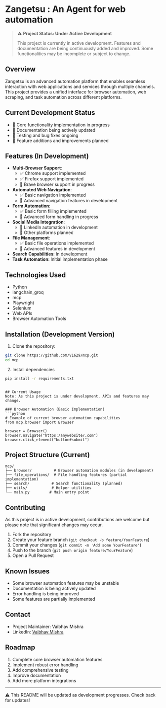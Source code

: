 # Zangetsu  : An Agent for web automation

> ⚠️ **Project Status: Under Active Development**
> 
> This project is currently in active development. Features and documentation are being continuously added and improved. Some functionalities may be incomplete or subject to change.

## Overview
Zangetsu is an advanced automation platform that enables seamless interaction with web applications and services through multiple channels. This project provides a unified interface for browser automation, web scraping, and task automation across different platforms.

## Current Development Status
- 🚧 Core functionality implementation in progress
- 🚧 Documentation being actively updated
- 🚧 Testing and bug fixes ongoing
- 🚧 Feature additions and improvements planned

## Features (In Development)
- **Multi-Browser Support**: 
  - ✅ Chrome support implemented
  - ✅ Firefox support implemented
  - 🚧 Brave browser support in progress
- **Automated Web Navigation**: 
  - ✅ Basic navigation implemented
  - 🚧 Advanced navigation features in development
- **Form Automation**: 
  - ✅ Basic form filling implemented
  - 🚧 Advanced form handling in progress
- **Social Media Integration**: 
  - 🚧 LinkedIn automation in development
  - 📅 Other platforms planned
- **File Management**: 
  - ✅ Basic file operations implemented
  - 🚧 Advanced features in development
- **Search Capabilities**: In development
- **Task Automation**: Initial implementation phase

## Technologies Used
- Python
- langchain_groq
- mcp
- Playwright
- Selenium
- Web APIs
- Browser Automation Tools

## Installation (Development Version)
1. Clone the repository:
```bash
git clone https://github.com/V1629/mcp.git
cd mcp
```

2. Install dependencies 
```bash
pip install -r requirements.txt
```

```

## Current Usage
Note: As this project is under development, APIs and features may change.

### Browser Automation (Basic Implementation)
```python
# Example of current browser automation capabilities
from mcp.browser import Browser

browser = Browser()
browser.navigate("https:/anywebsite/.com")
browser.click_element("button#submit")
```

## Project Structure (Current)
```
mcp/
├── browser/          # Browser automation modules (in development)
├── file_operations/  # File handling features (partial implementation)
├── search/          # Search functionality (planned)
├── utils/           # Helper utilities
└── main.py         # Main entry point
```

## Contributing
As this project is in active development, contributions are welcome but please note that significant changes may occur.

1. Fork the repository
2. Create your feature branch (`git checkout -b feature/YourFeature`)
3. Commit your changes (`git commit -m 'Add some YourFeature'`)
4. Push to the branch (`git push origin feature/YourFeature`)
5. Open a Pull Request

## Known Issues
- Some browser automation features may be unstable
- Documentation is being actively updated
- Error handling is being improved
- Some features are partially implemented

## Contact
- Project Maintainer: Vaibhav Mishra
- LinkedIn: [Vaibhav Mishra](https://www.linkedin.com/in/vaibhav-mishra-b615b9277/)

## Roadmap
1. Complete core browser automation features
2. Implement robust error handling
3. Add comprehensive testing
4. Improve documentation
5. Add more platform integrations

---
⚠️ This README will be updated as development progresses. Check back for updates! 
